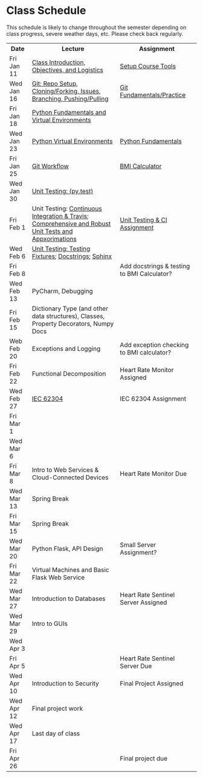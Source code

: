 # Class Schedule

This schedule is likely to change throughout the semester depending on class
progress, severe weather days, etc.  Please check back regularly.

<table>

<tr>
<th>Date</th>
<th>Lecture</th>
<th>Assignment</th>
</tr>

<tr>
<td>Fri Jan 11</td>
  <td><a href="Lectures/Intro_Lecture.md">Class Introduction, Objectives, and Logistics</a></td>
  <td><a href="Assignments/01_tool_setup_git_intro.md">Setup Course Tools</a></td>
  <!--<td><a href="Lectures/FirstDayClass/lecture01.md">Class Introduction, Objectives and Logistics</a></td>-->
  <!--<td><a href="Assignments/01_tool_setup_git_fundamentals.md">[01] Setup Course Tools & Git Fundamentals</a></td>-->
</tr>

<tr>
<td>Wed Jan 16</td>
  <td><a href="https://github.com/awaxye/BME547/blob/master/Lectures/Lecture1Jan16.md">Git: Repo Setup, Cloning/Forking, Issues, Branching, Pushing/Pulling</a></td>
  <td><a href="Assignments/02_git_fundamentals_practice.md">Git Fundamentals/Practice</a></td>
</tr>

<tr>
<td>Fri Jan 18</td>
  <td><a href="https://github.com/awaxye/BME547/blob/master/Lectures/Lecture2Jan18.md">Python Fundamentals and Virtual Environments</a></td>
  <td></td>
  <!--<td><a href="Assignments/getting_started_git.md">Getting Started with git</a></td>-->
</tr>

<tr>
<td>Wed Jan 23</td>
<td><a href="https://github.com/awaxye/BME547/blob/master/Lectures/Lecture3Jan23.md">Python Virtual Environments</a></td>
<td><a href="Assignments/PythonFundamentalAssignment.md">Python Fundamentals</a></td>
</tr>

<tr>
<td>Fri Jan 25</td> 
<td><a href="https://github.com/awaxye/BME547/blob/master/Lectures/Lecture4Jan25.md">Git Workflow</a></td>
<td><a href="Assignments/BMICalculatorAssignment.md">BMI Calculator</a></td>
</tr>

<tr>
<td>Wed Jan 30</td>
<td><a href="Lectures/unit_testing.md">Unit Testing: (py.test)</a></td>
<td></td>
</tr>

<tr>
<td>Fri Feb 1</td>
<td>Unit Testing: <a href="Lectures/continuous_integration_travis.md">Continuous 
Integration & Travis</a>;
<a href="Lectures/robust_testing.md">Comprehensive and Robust Unit Tests and Appxorimations</a></td>
<td><a href="Assignments/UnitTestingCIAssignment.md">Unit Testing & CI Assignment</a></td>
</tr>

<tr>
<td>Wed Feb 6</td>
<td><a href="Lectures/testing_fixtures_and_other_testing.md">Unit Testing:  Testing Fixtures</a>;
<a href="Lectures/docstrings.md">Docstrings</a>;
<a href="Lectures/sphinx.md">Sphinx</a></td>
<td></td>
</tr>

<tr>
<td>Fri Feb 8</td>
<td></td>
<td>Add docstrings & testing to BMI Calculator?</td>
</tr>

<tr>
<td>Wed Feb 13</td>
<td>PyCharm, Debugging</td>
<td></td>
</tr>

<tr>
<td>Fri Feb 15</td>
<td>Dictionary Type (and other data structures), Classes, Property Decorators, Numpy Docs</td>
<td></td>
</tr>

<tr>
<td>Web Feb 20</td>
<td>Exceptions and Logging</td>
<td>Add exception checking to BMI calculator?</td>
</tr>

<tr>
<td>Fri Feb 22</td>
<td>Functional Decomposition</td>
<td>Heart Rate Monitor Assigned</td>
</tr>

<tr>
<td>Wed Feb 27</td>
<td><a href="https://en.wikipedia.org/wiki/IEC_62304">IEC 62304</a></td>
<td>IEC 62304 Assignment</td>
</tr>

<tr>
<td>Fri Mar 1 </td>
<td></td>
<td></td>
</tr>

<tr>
<td>Wed Mar 6</td>
<td></td>
<td></td>
</tr>

<tr>
<td>Fri Mar 8</td>
<td>Intro to Web Services & Cloud-Connected Devices</td>
<td>Heart Rate Monitor Due</td>
</tr>

<tr>
<td>Wed Mar 13</td>
<td>Spring Break </td>
<td></td>
</tr>

<tr>
<td>Fri Mar 15</td>
<td>Spring Break</td>
<td></td>
<!--<td><a href="https://realpython.com/python-matplotlib-guide/">Matplotlib</a> / Seaborn</td>-->
<!--<td><a href="https://build-system.fman.io/pyqt5-tutorial">Building a GUI with Qt5</a></td>-->
<!--<td>Pandas (DataFrames), Data Wrangling</td>-->
</tr>

<tr>
<td>Wed Mar 20</td>
  <td>Python Flask, API Design</td>
  <td>Small Server Assignment?</td>
</tr>

<tr>
<td>Fri Mar 22</td>
<!--<td><a href="Lectures/react/intro.md">Web/Mobile client (ReactJS) Introduction [SK]</a></td>-->
  <td>Virtual Machines and Basic Flask Web Service</td>
<td></td>
</tr>

<tr>
<td>Wed Mar 27</td>
<!--<td><a href="Lectures/react/lecture2.md">Polished ReactJS + RESTful API Requests [SK]</a></td>-->
<!--<td><a href="Lectures/react/assignment.md">[09] Heart Rate Physician Client (due 4/4/18 @ 11:59pm)</a></td>-->
  <td>Introduction to Databases</td>
  <td>Heart Rate Sentinel Server Assigned</td>
</tr>

<tr>
  <td>Wed Mar 29</td>
  <td>Intro to GUIs</td>
  <td></td>
</tr>

<tr>
<td>Wed Apr 3</td>
<td></td>
<td></td>
</tr>

<tr>
<td>Fri Apr 5</td>
<td></td>
<td>Heart Rate Sentinel Server Due</td>
</tr>

<tr>
<td>Wed Apr 10</td>
<td>Introduction to Security</td>
<td>Final Project Assigned</td>
</tr>

<tr>
<td>Wed Apr 12</td>
<td>Final project work</td>
<td></td>
</tr>

<tr>
<td>Wed Apr 17</td>
<td>Last day of class</td>
<td></td>
</tr>

<tr>
<td>Fri Apr 26</td>
<td></td>
<td>Final project due</td>
</tr>

<table>
